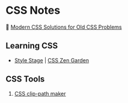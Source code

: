 # CSS Notes

:link: [Modern CSS Solutions for Old CSS Problems](https://moderncss.dev/)

## Learning CSS

- [Style Stage](https://stylestage.dev/) | [CSS Zen Garden](http://www.csszengarden.com/)

## CSS Tools

1. [CSS clip-path maker](https://bennettfeely.com/clippy/)

